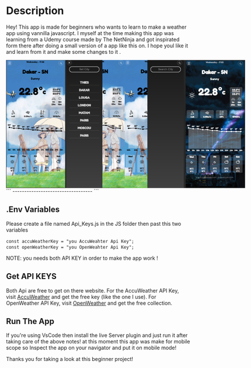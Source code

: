 # Description

Hey! This app is made for beginners who wants to learn to make a weather app using vannilla javascript. I myself at the time making this app was learning from a Udemy course made by The NetNinja and got inspirated form there after doing a small version of a app like this on. I hope youl like it and learn from it and make some changes to it .

<div style="display: flex; width:100%; justify-content: space-between;">
<img src="./Assets/Screenshot (30).png" height="350px">
<img src="./Assets/Screenshot (31).png" height="350px">
<img src="./Assets/Screenshot (32).png" height="350px">
<img src="./Assets/Screenshot (34).png" height="350px">
</div>
```
----------------------------------
```

## .Env Variables

Please create a file named Api_Keys.js in the JS folder then past this two variables

```
const accuWeatherKey = "you AccuWeahter Api Key";
const openWeatherKey = "you OpenWeahter Api Key";

```

NOTE: you needs both API KEY in order to make the app work !

## Get API KEYS

Both Api are free to get on there website. For the AccuWeather API Key, visit [AccuWeather](https://developer.accuweather.com/) and get the free key (like the one I use). For OpenWeather API Key, visit [OpenWeather](https://openweathermap.org/price#weather) and get the free collection.

## Run The App

If you're using VsCode then install the live Server plugin and just run it after taking care of the above notes!
at this moment this app was make for mobile scope so Inspect the app on your navigator and put it on mobile mode!

Thanks you for taking a look at this beginner project!
